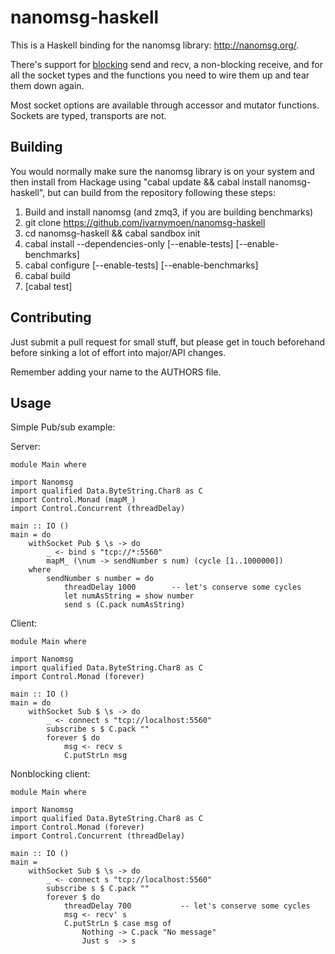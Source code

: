 # nanomsg-haskell

This is a Haskell binding for the nanomsg library: <http://nanomsg.org/>.

There's support for [blocking](http://hackage.haskell.org/packages/archive/base/latest/doc/html/Control-Concurrent.html#v:threadWaitRead) send and recv, a non-blocking receive,
and for all the socket types and the functions you need to wire them up and
tear them down again.

Most socket options are available through accessor and mutator
functions. Sockets are typed, transports are not.


## Building

You would normally make sure the nanomsg library is on your system and then
install from Hackage using "cabal update && cabal install nanomsg-haskell",
but can build from the repository following these steps:

  1. Build and install nanomsg (and zmq3, if you are building benchmarks)
  1. git clone https://github.com/ivarnymoen/nanomsg-haskell
  1. cd nanomsg-haskell && cabal sandbox init
  1. cabal install --dependencies-only [--enable-tests] [--enable-benchmarks]
  1. cabal configure [--enable-tests] [--enable-benchmarks]
  1. cabal build
  1. [cabal test]


## Contributing

Just submit a pull request for small stuff, but please get in touch
beforehand before sinking a lot of effort into major/API changes.

Remember adding your name to the AUTHORS file.


## Usage

Simple Pub/sub example:

Server:

    module Main where

    import Nanomsg
    import qualified Data.ByteString.Char8 as C
    import Control.Monad (mapM_)
    import Control.Concurrent (threadDelay)

    main :: IO ()
    main = do
        withSocket Pub $ \s -> do
            _ <- bind s "tcp://*:5560"
            mapM_ (\num -> sendNumber s num) (cycle [1..1000000])
        where
            sendNumber s number = do
                threadDelay 1000        -- let's conserve some cycles
                let numAsString = show number
                send s (C.pack numAsString)

Client:

    module Main where

    import Nanomsg
    import qualified Data.ByteString.Char8 as C
    import Control.Monad (forever)

    main :: IO ()
    main = do
        withSocket Sub $ \s -> do
            _ <- connect s "tcp://localhost:5560"
            subscribe s $ C.pack ""
            forever $ do
                msg <- recv s
                C.putStrLn msg

Nonblocking client:

    module Main where

    import Nanomsg
    import qualified Data.ByteString.Char8 as C
    import Control.Monad (forever)
    import Control.Concurrent (threadDelay)

    main :: IO ()
    main =
        withSocket Sub $ \s -> do
            _ <- connect s "tcp://localhost:5560"
            subscribe s $ C.pack ""
            forever $ do
                threadDelay 700           -- let's conserve some cycles
                msg <- recv' s
                C.putStrLn $ case msg of
                    Nothing -> C.pack "No message"
                    Just s  -> s

